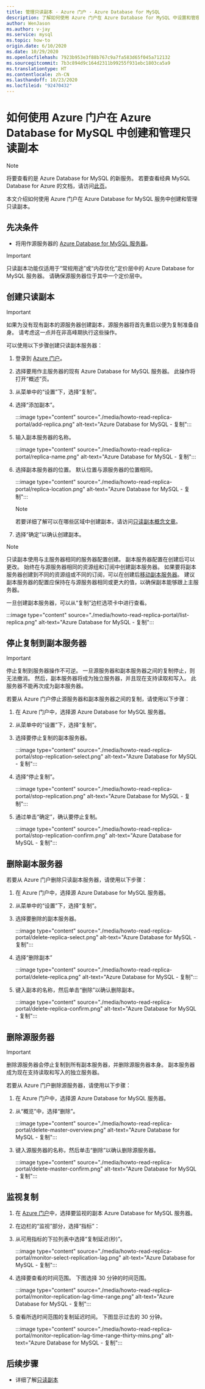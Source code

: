 ```yaml
---
title: 管理只读副本 - Azure 门户 - Azure Database for MySQL
description: 了解如何使用 Azure 门户在 Azure Database for MySQL 中设置和管理只读副本。
author: WenJason
ms.author: v-jay
ms.service: mysql
ms.topic: how-to
origin.date: 6/10/2020
ms.date: 10/29/2020
ms.openlocfilehash: 7923b953e3f88b767c9a7fa583d65f045a712132
ms.sourcegitcommit: 7b3c894d9c164d2311b99255f931ebc1803ca5a9
ms.translationtype: HT
ms.contentlocale: zh-CN
ms.lasthandoff: 10/23/2020
ms.locfileid: "92470432"
---
```

# <a name="how-to-create-and-manage-read-replicas-in-azure-database-for-mysql-using-the-azure-portal"></a>如何使用 Azure 门户在 Azure Database for MySQL 中创建和管理只读副本

> [!NOTE] 
> 将要查看的是 Azure Database for MySQL 的新服务。 若要查看经典 MySQL Database for Azure 的文档，请访问[此页](https://docs.azure.cn/zh-cn/mysql-database-on-azure/)。

本文介绍如何使用 Azure 门户在 Azure Database for MySQL 服务中创建和管理只读副本。

## <a name="prerequisites"></a>先决条件

- 将用作源服务器的 [Azure Database for MySQL 服务器](quickstart-create-mysql-server-database-using-azure-portal.md)。

> [!IMPORTANT]
> 只读副本功能仅适用于“常规用途”或“内存优化”定价层中的 Azure Database for MySQL 服务器。 请确保源服务器位于其中一个定价层中。

## <a name="create-a-read-replica"></a>创建只读副本

> [!IMPORTANT]
> 如果为没有现有副本的源服务器创建副本，源服务器将首先重启以便为复制准备自身。 请考虑这一点并在非高峰期执行这些操作。

可以使用以下步骤创建只读副本服务器：

1. 登录到 [Azure 门户](https://portal.azure.cn/)。

2. 选择要用作主服务器的现有 Azure Database for MySQL 服务器。 此操作将打开“概述”页。

3. 从菜单中的“设置”下，选择“复制”。

4. 选择“添加副本”。

   :::image type="content" source="./media/howto-read-replica-portal/add-replica.png" alt-text="Azure Database for MySQL - 复制":::

5. 输入副本服务器的名称。

    :::image type="content" source="./media/howto-read-replica-portal/replica-name.png" alt-text="Azure Database for MySQL - 复制":::

6. 选择副本服务器的位置。 默认位置与源服务器的位置相同。

    :::image type="content" source="./media/howto-read-replica-portal/replica-location.png" alt-text="Azure Database for MySQL - 复制":::

   > [!NOTE]
   > 若要详细了解可以在哪些区域中创建副本，请访问[只读副本概念文章](concepts-read-replicas.md)。 

7. 选择“确定”以确认创建副本。

> [!NOTE]
> 只读副本使用与主服务器相同的服务器配置创建。 副本服务器配置在创建后可以更改。 始终在与源服务器相同的资源组和订阅中创建副本服务器。 如果要将副本服务器创建到不同的资源组或不同的订阅，可以在创建后[移动副本服务器](/azure-resource-manager/management/move-resource-group-and-subscription)。 建议副本服务器的配置应保持在与源服务器相同或更大的值，以确保副本能够跟上主服务器。

一旦创建副本服务器，可以从“复制”边栏选项卡中进行查看。

   :::image type="content" source="./media/howto-read-replica-portal/list-replica.png" alt-text="Azure Database for MySQL - 复制":::

## <a name="stop-replication-to-a-replica-server"></a>停止复制到副本服务器

> [!IMPORTANT]
> 停止复制到服务器操作不可逆。 一旦源服务器和副本服务器之间的复制停止，则无法撤消。 然后，副本服务器将成为独立服务器，并且现在支持读取和写入。 此服务器不能再次成为副本服务器。

若要从 Azure 门户停止源服务器和副本服务器之间的复制，请使用以下步骤：

1. 在 Azure 门户中，选择源 Azure Database for MySQL 服务器。 

2. 从菜单中的“设置”下，选择“复制”。

3. 选择要停止复制的副本服务器。

   :::image type="content" source="./media/howto-read-replica-portal/stop-replication-select.png" alt-text="Azure Database for MySQL - 复制":::

4. 选择“停止复制”。

   :::image type="content" source="./media/howto-read-replica-portal/stop-replication.png" alt-text="Azure Database for MySQL - 复制":::

5. 通过单击“确定”，确认要停止复制。

   :::image type="content" source="./media/howto-read-replica-portal/stop-replication-confirm.png" alt-text="Azure Database for MySQL - 复制":::

## <a name="delete-a-replica-server"></a>删除副本服务器

若要从 Azure 门户删除只读副本服务器，请使用以下步骤：

1. 在 Azure 门户中，选择源 Azure Database for MySQL 服务器。

2. 从菜单中的“设置”下，选择“复制”。

3. 选择要删除的副本服务器。

   :::image type="content" source="./media/howto-read-replica-portal/delete-replica-select.png" alt-text="Azure Database for MySQL - 复制":::

4. 选择“删除副本”

   :::image type="content" source="./media/howto-read-replica-portal/delete-replica.png" alt-text="Azure Database for MySQL - 复制":::

5. 键入副本的名称，然后单击“删除”以确认删除副本。  

   :::image type="content" source="./media/howto-read-replica-portal/delete-replica-confirm.png" alt-text="Azure Database for MySQL - 复制":::

## <a name="delete-a-source-server"></a>删除源服务器

> [!IMPORTANT]
> 删除源服务器会停止复制到所有副本服务器，并删除源服务器本身。 副本服务器成为现在支持读取和写入的独立服务器。

若要从 Azure 门户删除源服务器，请使用以下步骤：

1. 在 Azure 门户中，选择源 Azure Database for MySQL 服务器。

2. 从“概览”中，选择“删除”。

   :::image type="content" source="./media/howto-read-replica-portal/delete-master-overview.png" alt-text="Azure Database for MySQL - 复制":::

3. 键入源服务器的名称，然后单击“删除”以确认删除源服务器。  

   :::image type="content" source="./media/howto-read-replica-portal/delete-master-confirm.png" alt-text="Azure Database for MySQL - 复制":::

## <a name="monitor-replication"></a>监视复制

1. 在 [Azure 门户](https://portal.azure.cn/)中，选择要监视的副本 Azure Database for MySQL 服务器。

2. 在边栏的“监视”部分，选择“指标”：

3. 从可用指标的下拉列表中选择“复制延迟(秒)”。

   :::image type="content" source="./media/howto-read-replica-portal/monitor-select-replication-lag.png" alt-text="Azure Database for MySQL - 复制":::

4. 选择要查看的时间范围。 下图选择 30 分钟的时间范围。

   :::image type="content" source="./media/howto-read-replica-portal/monitor-replication-lag-time-range.png" alt-text="Azure Database for MySQL - 复制":::

5. 查看所选时间范围的复制延迟时间。 下图显示过去的 30 分钟。

   :::image type="content" source="./media/howto-read-replica-portal/monitor-replication-lag-time-range-thirty-mins.png" alt-text="Azure Database for MySQL - 复制":::

## <a name="next-steps"></a>后续步骤

- 详细了解[只读副本](concepts-read-replicas.md)